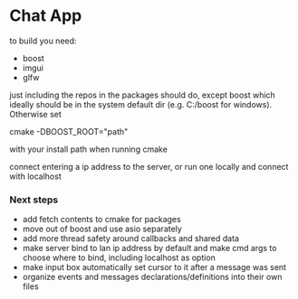 

<h1>Chat App</h1>

to build you need:

- boost 
- imgui 
- glfw

just including the repos in the packages should do, except boost which ideally should be in the system default dir (e.g. C:/boost for windows). Otherwise set <p>cmake -DBOOST_ROOT="path"</p> with your install path when running cmake

connect entering a ip address to the server, or run one locally and connect with localhost
  
<h3>Next steps</h3>

- add fetch contents to cmake for packages
- move out of boost and use asio separately
- add more thread safety around callbacks and shared data
- make server bind to lan ip address by default and make cmd args to choose where to bind, including localhost as option
- make input box automatically set cursor to it after a message was sent
- organize events and messages declarations/definitions into their own files
